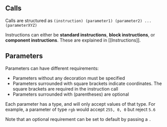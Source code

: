 ## Calls
Calls are structured as `(instruction) (parameter1) (parameter2) ... (parameterXYZ)`

Instructions can either be **standard instructions**, **block instructions**, or **component instructions**. These are explained in [[Instructions]].


## Parameters
Parameters can have different requirements:
- Parameters without any decoration must be specified
- Parameters surrounded with square brackets indicate coordinates. The square brackets are required in the instruction call
- Parameters surrounded with (parentheses) are optional

Each parameter has a type, and will only accept values of that type. For example, a parameter of type `rgb` would accept `255, 0, 0` but reject `5.6`

Note that an optional requirement can be set to default by passing a `.`